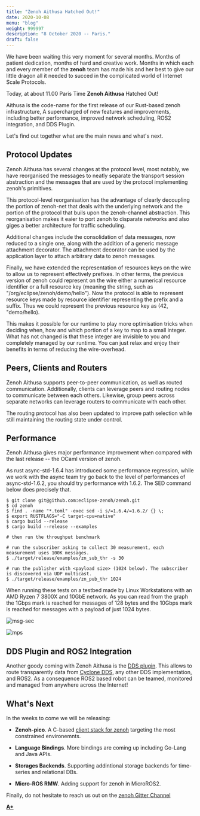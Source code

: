 ```yaml
---
title: "Zenoh Aithusa Hatched Out!"
date: 2020-10-08
menu: "blog"
weight: 999997
description: "8 October 2020 -- Paris."
draft: false
---
```

We have been waiting this very moment for several months. Months of patient
dedication, months of hard and creative work. Months in which each and every
member of the **zenoh** team  has made his and her best to give our little dragon all
it needed to succed in the complicated world of Internet Scale Protocols.

Today, at about 11.00 Paris Time **Zenoh Aithusa** Hatched Out!

Aithusa is the code-name for the first release of our Rust-based zenoh infrastructure,
A supercharged of new features and improvements, including better performance,
improved network scheduling, ROS2 integration, and DDS Plugin.

Let's find out together what are the main news and what's next.

## Protocol Updates
Zenoh Aithusa has several changes at the protocol level, most notably,
we have reorganised the messages to neatly separate the transport session
abstraction and the messages that are used by the protocol implementing
zenoh's primitives.

This protocol-level reorganisation has the advantage of clearly decoupling
the portion of zenoh-net that deals with the underlying network and the portion
of the protocol that buils upon the zenoh-channel abstraction. This reorganisation
makes it eaier to port zenoh to disparate networks and also giges a better
architecture for traffic scheduling.

Additional changes include the consolidation of data messages, now reduced to a
single one, along with the addition of a generic message attachment decorator.
The attachment decorator can be used by the application layer to attach arbitrary
data to zenoh messages.

Finally, we have extended the representation of resources keys on the wire to allow
us to represent effectively prefixes. In other terms, the previous version of zenoh
could represent on the wire either a numerical resource identifier or a full
resource key (meaning the string, such as "/org/eclipse/zenoh/demo/hello").
Now the protocol is able to represent resource keys made by resource identifier
representing the prefix and a suffix. Thus we could represent the previous resource
key as (42, "demo/hello).

This makes it possible for our runtime to play more optimisation tricks when
deciding when, how and which portion of a key to map to a small integer.
What has not changed is that these integer are invisible to you and completely
managed by our runtime. You can just relax and enjoy their benefits in terms
of reducing the wire-overhead.

## Peers, Clients and Routers
Zenoh Aithusa supports peer-to-peer communication, as well as routed communication.
Additionally, clients can leverage peers and routing nodes to communicate between
each others. Likewise, group peers across separate networks can leverage routers
to communicate with each other.

The routing protocol has also been updated to improve path selection
while still maintaining the routing state under control.

## Performance
Zenoh Aithusa gives major performance improvement when compared with the last release
-- the OCaml version of zenoh.

As rust async-std-1.6.4 has introduced some performance regression, while we work
with the async team try go back to the level of performances of async-std-1.6.2,
you should try performance with 1.6.2. The SED command below does precisely that.

```
$ git clone git@github.com:eclipse-zenoh/zenoh.git
$ cd zenoh
$ find . -name "*.toml" -exec sed -i s/=1.6.4/=1.6.2/ {} \;
$ export RUSTFLAGS="-C target-cpu=native"
$ cargo build --release
$ cargo build --release --examples

# then run the throughput benchmark

# run the subscriber asking to collect 30 measurement, each measurement uses 100K messages.
$ ./target/release/examples/zn_sub_thr -s 30

# run the publisher with <payload size> (1024 below). The subscriber is discovered via UDP multicast.
$ ./target/release/examples/zn_pub_thr 1024
```

When running these tests on a testbed made by  Linux Workstations with an AMD Ryzen 7 3800X and 10GbE network. As you can read from the graph the 1Gbps mark is reached for messages of 128 bytes and the 10Gbps mark is reached for messages with a payload of just 1024 bytes.

![msg-sec](../../img/perf/2020.10.08-mgs-sec.png)

![mps](../../img/perf/2020.10.08-mbps.png)

## DDS Plugin and ROS2 Integration
Another goody coming with Zenoh Aithusa is the [DDS plugin](https://github.com/eclipse-zenoh/zenoh-plugin-dds). This allows to route transparently data from [Cyclone DDS](http://github.com/eclipse-cyclonedds/cyclonedds),  any other DDS implementation, and ROS2. As a consequence ROS2 based robot can be teamed, monitored and managed from anywhere across the Internet!

## What's Next
In the weeks to come we will be releasing:

- **Zenoh-pico**. A C-based [client stack for zenoh](https://github.com/eclipse-zenoh/zenoh/wiki/Zenoh--For-Microcontrollers) targeting the most constrained environemnts.

- **Language Bindings**. More bindings are coming up including Go-Lang and Java APIs.

- **Storages Backends**. Supporting addintional storage backends for time-series and
relational DBs.

- **Micro-ROS RMW**. Adding support for zenoh in MicroROS2.


Finally, do not hesitate to reach us out on the [zenoh Gitter Channel](http://gitter.im/atolab/zenoh)


[**A+**](https://github.com/kydos/)
